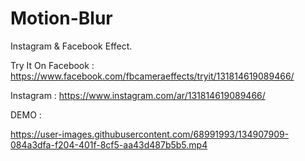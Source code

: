 # Motion-Blur
Instagram &amp; Facebook Effect.

Try It On 
Facebook : https://www.facebook.com/fbcameraeffects/tryit/131814619089466/

Instagram : https://www.instagram.com/ar/131814619089466/

DEMO :

https://user-images.githubusercontent.com/68991993/134907909-084a3dfa-f204-401f-8cf5-aa43d487b5b5.mp4

